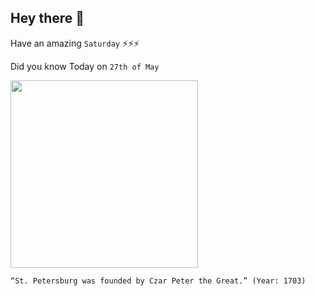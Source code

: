 ## Hey there 👋
Have an amazing `Saturday` ⚡⚡⚡

Did you know Today on `27th of May`
 
 [<img src="http://www.saint-petersburg.com/images/history/st-petersburg-in-the-era-of-peter-the-great/map-of-st-petersburg-in-1717-by-nicholas-de-fer.jpg" width="300" />](https://en.wikipedia.org/wiki/History_of_Saint_Petersburg#:~:text=Founded%20by%20Tsar%20Peter%20the,the%20Russian%20Revolution%20of%201917.) 
 ```
“St. Petersburg was founded by Czar Peter the Great.” (Year: 1703)
```
